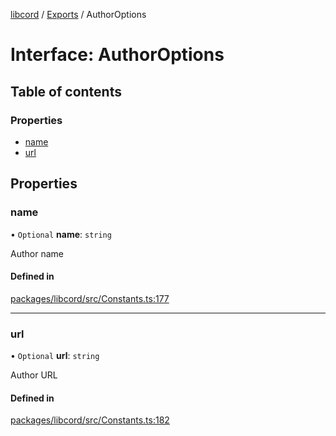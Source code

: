 [libcord](../README.md) / [Exports](../modules.md) / AuthorOptions

# Interface: AuthorOptions

## Table of contents

### Properties

- [name](AuthorOptions.md#name)
- [url](AuthorOptions.md#url)

## Properties

### name

• `Optional` **name**: `string`

Author name

#### Defined in

[packages/libcord/src/Constants.ts:177](https://github.com/Libcord/libcord/blob/f9964b8/packages/libcord/src/Constants.ts#L177)

___

### url

• `Optional` **url**: `string`

Author URL

#### Defined in

[packages/libcord/src/Constants.ts:182](https://github.com/Libcord/libcord/blob/f9964b8/packages/libcord/src/Constants.ts#L182)

